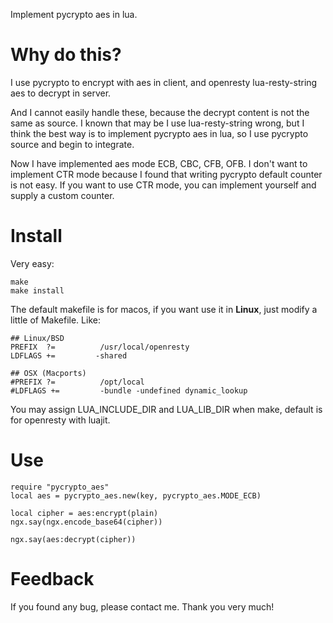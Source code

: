 Implement pycrypto aes in lua.

# Why do this?

I use pycrypto to encrypt with aes in client, and openresty lua-resty-string aes to decrypt in server.

And I cannot easily handle these, because the decrypt content is not the same as source.
I known that may be I use lua-resty-string wrong, but I think the best way is to implement pycrypto aes in lua,
so I use pycrypto source and begin to integrate.

Now I have implemented aes mode ECB, CBC, CFB, OFB. I don't want to implement CTR mode because I found that writing pycrypto default counter is not easy. If you want to use CTR mode, you can implement yourself and supply a custom counter.

# Install

Very easy:

```
make
make install
```

The default makefile is for macos, if you want use it in **Linux**, just modify a little of Makefile. Like:

```
## Linux/BSD
PREFIX  ?=          /usr/local/openresty
LDFLAGS +=         -shared

## OSX (Macports)
#PREFIX ?=          /opt/local
#LDFLAGS +=         -bundle -undefined dynamic_lookup
```

You may assign LUA_INCLUDE_DIR and LUA_LIB_DIR when make, default is for openresty with luajit.

# Use

    require "pycrypto_aes"
    local aes = pycrypto_aes.new(key, pycrypto_aes.MODE_ECB)

    local cipher = aes:encrypt(plain)
    ngx.say(ngx.encode_base64(cipher))

    ngx.say(aes:decrypt(cipher))

# Feedback

If you found any bug, please contact me. Thank you very much!
